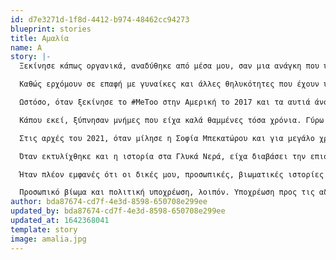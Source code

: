 ```yaml
---
id: d7e3271d-1f8d-4412-b974-48462cc94273
blueprint: stories
title: Αμαλία
name: A
story: |-
  Ξεκίνησε κάπως οργανικά, αναδύθηκε από μέσα μου, σαν μια ανάγκη που υπήρχε πάντα. Υπήρχαν διάφορα ερεθίσματα στα εφηβικά και φοιτητικά μου χρόνια, ωστόσο η ανάγκη αυτή έγινε ξεκάθαρη, αποκτώντας σάρκα και οστά, όταν άρχισα να γράφω και με ενδιέφερε να γράψω κυρίως, για ζητήματα έμφυλης βίας. Ήταν ένα θέμα για το οποίο ήμουν αρκετά ευαισθητοποιημένη, με άγγιζε και με αγγίζει βαθιά. Μα κυρίως, με πονάει.

  Καθώς ερχόμουν σε επαφή με γυναίκες και άλλες θηλυκότητες που έχουν υποστεί έμφυλη βία, όσο άκουγα συνεχώς ιστορίες από τον περίγυρό μου, όσο βιώνα καινούργια περιστατικά, όσο διάβαζα και ενημερωνόμουν για το φαινόμενο της έμφυλης βίας, της ενδοοικογενειακής βίας, για τον ορισμό της συναίνεσης, για το τι τελικά μπορεί να αποτελεί βιασμό, για τον φεμινισμό γενικότερα, τόσο διαγραφόταν καλύτερα το σύστημα καταπίεσης που αποκαλούμε πατριαρχία και τα δεσμά του, τα οποία προσπαθώ, μαζί με τις αδερφές μου, να σπάσω.

  Ωστόσο, όταν ξεκίνησε το #MeToo στην Αμερική το 2017 και τα αυτιά άνοιγαν περισσότερο, τα μάτια κοιτούσαν καθαρότερα και τα στόματα έβρισκαν σιγά-σιγά κουράγιο να μιλήσουν και τα λόγια χώρο για να σταθούν, γινόταν όλο και πιο έντονη η ανάγκη να ασχολούμαι πιο ενεργά, πιο συχνά, πιο στιβαρά.

  Κάπου εκεί, ξύπνησαν μνήμες που είχα καλά θαμμένες τόσα χρόνια. Γύρω στα 18 μου, είχα πέσει η ίδια θύμα βιασμού, από έναν από τους καλύτερούς μου φίλους και συμμαθητές, το καλό το παιδί που όλοι θαύμαζαν και σέβονταν στην τοπική κοινωνία όπου μεγάλωσα. Όλη αυτή η συνειδητοποίηση έγινε αργά και σταδιακά και στην αρχή, φαινόταν αλλόκοτη, παράξενη εμπειρία, κυρίως γιατί δεν θυμόμουν τίποτα όλα αυτά τα χρόνια, αλλά και γιατί δεν πίστευα ότι είχε συμβεί σε εμένα, και μάλιστα, από έναν άνθρωπο που αγαπούσα. Δεν το είχα πει σε κανέναν για πολύ καιρό, ωστόσο κατάλαβα γρήγορα ότι καμία δεν ξεφεύγει από τα δίχτυα της πατριαρχικής βίας, με τον έναν τρόπο ή τον άλλο και όσο περνούσε ο καιρός ενδυναμωνόμουν.

  Στις αρχές του 2021, όταν μίλησε η Σοφία Μπεκατώρου και για μεγάλο χρονικό διάστημα έπειτα, βίωνα έναν τεράστιο, καθημερινό πόνο, μια θλίψη, μια κατάθλιψη, αλλά ταυτόχρονα, βρήκα έδαφος να πατήσω, βρήκα δύναμη να μιλήσω και από τότε, μοιράζομαι πολύ πιο εύκολα την ιστορία μου. Πλέον, με ακούνε και μας ακούνε. Πλέον, μας πιστεύουν.

  Όταν εκτυλίχθηκε και η ιστορία στα Γλυκά Νερά, είχα διαβάσει την επιστολή που είχε δημοσιεύσει το Ευρωπαϊκό Δίκτυο κατά της Βίας, για τη μικρή Λυδία, λέγοντας ότι είναι κι εκείνη θύμα ενδοοικογενειακής βίας, θέτοντας ως βασικό ερώτημα γιατί δεν ασκήθηκε δίωξη και για αυτό; Κοντοστάθηκα και θυμήθηκα τον πατέρα μου να δέρνει τη μητέρα μου, να την απειλεί κι εγώ να χοροπηδάω πάνω του σαν μαϊμουδάκι για να τον σταματήσω. Ήμουν από τότε θύμα αυτής της βίας. Απλά δεν το είχα συνειδητοποιήσει, γιατί όπως λένε, είναι ευκολότερο να κοιτάμε προς τα έξω και να βοηθάμε τα άλλα άτομα, παρά τον ίδιο μας τον εαυτό.

  Ήταν πλέον εμφανές ότι οι δικές μου, προσωπικές, βιωματικές ιστορίες με οδήγησαν σε αυτόν τον δρόμο, χωρίς αυτό να είναι φανερό εξ αρχής, σε συνδυασμό πάντα με την ανάγκη μου να πολεμάω για έναν πιο δίκαιο κόσμο για όλες, για όλους και όλα τα σώματα, ανθρώπινα και μη ανθρώπινα, σε αυτόν τον πλανήτη.

  Προσωπικό βίωμα και πολιτική υποχρέωση, λοιπόν. Υποχρέωση προς τις αδερφές μου, αυτές που γεννήθηκαν σ’ αυτόν τον κόσμο και προς αυτές που δεν γεννήθηκαν ακόμη. Γιατί το προσωπικό είναι πολιτικό. Γι’ αυτό πολεμάω. Είναι ο μόνος δρόμος να υπάρξω και να υπάρξουμε.
author: bda87674-cd7f-4e3d-8598-650708e299ee
updated_by: bda87674-cd7f-4e3d-8598-650708e299ee
updated_at: 1642368041
template: story
image: amalia.jpg
---
```

